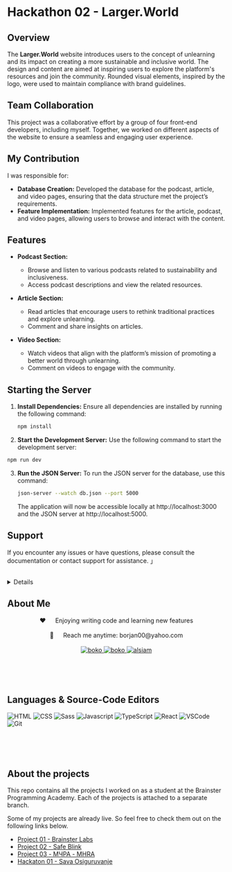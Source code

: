 # Hackathon 02 - Larger.World

## Overview

The **Larger.World** website introduces users to the concept of unlearning and its impact on creating a more sustainable and inclusive world. The design and content are aimed at inspiring users to explore the platform's resources and join the community. Rounded visual elements, inspired by the logo, were used to maintain compliance with brand guidelines.

## Team Collaboration

This project was a collaborative effort by a group of four front-end developers, including myself. Together, we worked on different aspects of the website to ensure a seamless and engaging user experience.

## My Contribution

I was responsible for:

- **Database Creation:** Developed the database for the podcast, article, and video pages, ensuring that the data structure met the project’s requirements.
- **Feature Implementation:** Implemented features for the article, podcast, and video pages, allowing users to browse and interact with the content.

## Features

- **Podcast Section:**

  - Browse and listen to various podcasts related to sustainability and inclusiveness.
  - Access podcast descriptions and view the related resources.

- **Article Section:**

  - Read articles that encourage users to rethink traditional practices and explore unlearning.
  - Comment and share insights on articles.

- **Video Section:**
  - Watch videos that align with the platform’s mission of promoting a better world through unlearning.
  - Comment on videos to engage with the community.

## Starting the Server

1. **Install Dependencies:**
   Ensure all dependencies are installed by running the following command:

   ```bash
   npm install
   ```

2. **Start the Development Server:**
   Use the following command to start the development server:

```bash
npm run dev
```

3. **Run the JSON Server:**
   To run the JSON server for the database, use this command:
   ```bash
   json-server --watch db.json --port 5000
   ```
   The application will now be accessible locally at http://localhost:3000 and the JSON server at http://localhost:5000.

## Support

If you encounter any issues or have questions, please consult the documentation or contact support for assistance.
」
<br>
<br>
</samp>

</p>

<details>  
  <ol>
    <li><a href="#about-me">About Me</a></li>
    <li><a href="#languages">Languages & Source-Code Editors</a></li>
    <li><a href="#about-the-project">About the projects</a></li>
  </ol>
</details>

<h2 id="about-me">About Me</h2>

  <p align="center">
 ❤️ &emsp; Enjoying writing code and learning new features<br/><br/>
 📧 &emsp; Reach me anytime: borjan00@yahoo.com<br/><br/>

<a href="https://www.linkedin.com/in/bokonastovski/" target="_blank">
  <img src="https://img.shields.io/badge/LinkedIn-0077B5?style=for-the-badge&logo=linkedin&logoColor=white" alt="boko"/>
 </a>
 <a href="https://www.instagram.com/__boko__/" target="_blank">
  <img src="https://img.shields.io/badge/Instagram-fe4164?style=for-the-badge&logo=instagram&logoColor=white" alt="boko" />
 </a>
 <a href="https://www.facebook.com/boko.nastovski/" target="_blank">
  <img src="https://img.shields.io/badge/Facebook-20BEFF?&style=for-the-badge&logo=facebook&logoColor=white" alt="alsiam"  />
  </a>

</p>

<br/>
<br/>
<br/>

<h2 id="languages">Languages & Source-Code Editors</h2>

![HTML](https://img.shields.io/badge/HTML5-E34F26?style=for-the-badge&logo=html5&logoColor=white)
![CSS](https://img.shields.io/badge/CSS3-1572B6?style=for-the-badge&logo=css3&logoColor=white)
![Sass](https://img.shields.io/badge/Sass-CC6699?style=for-the-badge&logo=sass&logoColor=white)
![Javascript](https://img.shields.io/badge/Javascript-F0DB4F?style=for-the-badge&labelColor=black&logo=javascript&logoColor=F0DB4F)
![TypeScript](https://img.shields.io/badge/TypeScript-007ACC?style=for-the-badge&logo=typescript&logoColor=white)
![React](https://img.shields.io/badge/React-20232A?style=for-the-badge&logo=react&logoColor=61DAFB)
![VSCode](https://img.shields.io/badge/Visual_Studio-0078d7?style=for-the-badge&logo=visual%20studio&logoColor=white)
![Git](https://img.shields.io/badge/Git-F05032?style=for-the-badge&logo=git&logoColor=white)

<br/>
<br/>
<br/>

<h2 id="about-the-project">About the projects</h2>

This repo contains all the projects I worked on as a student at the Brainster Programming Academy. Each of the projects is attached to a separate branch.

Some of my projects are already live. So feel free to check them out on the following links below.

- [Project 01 - Brainster Labs](https://github.com/bokonastovski/Projects/tree/Project01-BrainsterLabs)
- [Project 02 - Safe Blink](https://github.com/bokonastovski/Projects/tree/Project02-SafeBlink)
- [Project 03 - МЧРА - MHRA](https://github.com/bokonastovski/Projects/tree/Project03-MHRA)
- [Hackaton 01 - Sava Osiguruvanje](https://github.com/bokonastovski/Projects/tree/Hackathon01-SavaOsiguruvanje)
